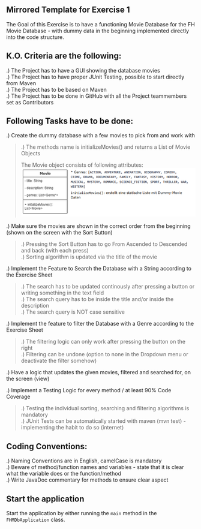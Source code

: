 ## Mirrored Template for Exercise 1
The Goal of this Exercise is to have a functioning Movie Database for the FH Movie Database - with dummy data in the beginning implemented directly into the code structure.
## K.O. Criteria are the following:
  .) The Project has to have a GUI showing the database movies</br>
  .) The Project has to have proper JUnit Testing, possible to start directly from Maven</br>
  .) The Project has to be based on Maven</br>
  .) The Project has to be done in GitHub with all the Project teammembers set as Contributors</br>

## Following Tasks have to be done:
  .) Create the dummy database with a few movies to pick from and work with</br>
   >   .) The methods name is initializeMovies() and returns a List of Movie Objects
> 
> The Movie object consists of following attributes:
> ![img.png](movieObject.png)
      
  .) Make sure the movies are shown in the correct order from the beginning (shown on the screen with the Sort Button)
   >   .) Pressing the Sort Button has to go From Ascended to Descended and back (with each press)</br>
   >   .) Sorting algorithm is updated via the title of the movie
      
  .) Implement the Feature to Search the Database with a String according to the Exercise Sheet
  >  .) The search has to be updated continously after pressing a button or writing something in the text field</br>
  >  .) The search query has to be inside the title and/or inside the description</br>
  >  .) The search query is NOT case sensitive
      
  .) Implement the feature to filter the Database with a Genre according to the Exercise Sheet
   >   .) The filtering logic can only work after pressing the button on the right</br>
   >   .) Filtering can be undone (option to none in the Dropdown menu or deactivate the filter somehow)
      
  .) Have a logic that updates the given movies, filtered and searched for, on the screen (view)

  .) Implement a Testing Logic for every method / at least 90% Code Coverage
  >    .) Testing the individual sorting, searching and filtering algorithms is mandatory</br>
  >    .) JUnit Tests can be automatically started with maven (mvn test) - implementing the habit to do so (internet)

## Coding Conventions:
  .) Naming Conventions are in English, camelCase is mandatory</br>
  .) Beware of method/function names and variables - state that it is clear what the variable does or the function/method</br>
  .) Write JavaDoc commentary for methods to ensure clear aspect
      

## Start the application
Start the application by either running the `main` method in the `FHMDbApplication` class.
